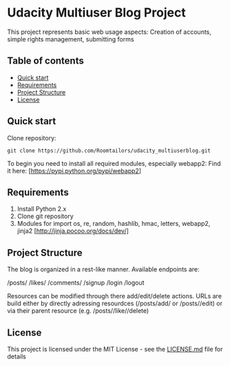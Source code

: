 # Udacity Multiuser Blog Project

This project represents basic web usage aspects: Creation of accounts, simple rights management, submitting forms 

## Table of contents

* [Quick start](#quick-start)
* [Requirements](#requirements)
* [Project Structure](#project-structure)
* [License](#license)


## Quick start

Clone repository:
```
git clone https://github.com/Roomtailors/udacity_multiuserblog.git
```

To begin you need to install all required modules, especially webapp2: Find it here: [https://pypi.python.org/pypi/webapp2]

## Requirements

1. Install Python 2.x
2. Clone git repository 
3. Modules for import os, re, random, hashlib, hmac, letters, webapp2, jinja2 [http://jinja.pocoo.org/docs/dev/]

## Project Structure

The blog is organized in a rest-like manner. Available endpoints are:

/posts/
/likes/
/comments/
/signup
/login
/logout

Resources can be modified through there add/edit/delete actions. URLs are build either by directly adressing resourdces (/posts/add/ or /posts/<id>/edit) or via their parent resource (e.g. /posts/<id>/like/<id>/delete)

## License

This project is licensed under the MIT License - see the [LICENSE.md](LICENSE.md) file for details
